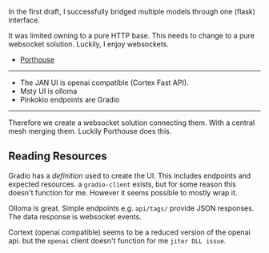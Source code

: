 In the first draft, I successfully bridged multiple models through one (flask) interface.

It was limited owning to a pure HTTP base. This needs to change to a pure websocket solution. Luckily, I enjoy websockets.

+ [Porthouse](https://github.com/Strangemother/python-porthouse)

---

+ The JAN UI is openai compatible (Cortex Fast API).
+ Msty UI is olloma
+ Pinkokio endpoints are Gradio

---

Therefore we create a websocket solution connecting them. With a central mesh merging them. Luckily Porthouse does this.


## Reading Resources

Gradio has a _definition_ used to create the UI. This includes endpoints and expected resources. a `gradio-client` exists, but for some reason this doesn't function for me. However it seems possible to mostly wrap it.

Olloma is great. Simple endpoints e.g. `api/tags/` provide JSON responses. The data response is websocket events.

Cortext (openai compatible) seems to be a reduced version of the openai api. but the `openai` client doesn't function for me `jiter DLL issue`.


